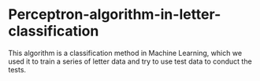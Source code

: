 # Perceptron-algorithm-in-letter-classification
This algorithm is a classification method in Machine Learning, which we used it to train a series of letter data and try to use test data to conduct the tests.
